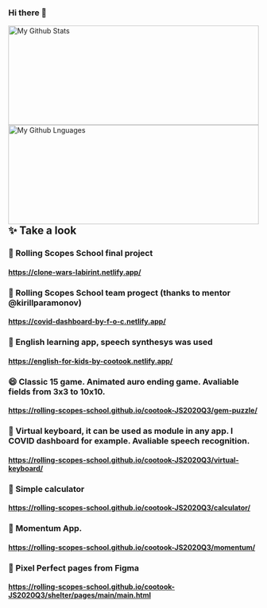 ### Hi there 👋

<img width="100%" height="200em" align="left" alt="My Github Stats" src="https://github-readme-stats.vercel.app/api?username=cootook&show_icons=true?count_private=true&theme=dark">
<img width="100%" height="200em" align="left" alt="My Github Lnguages" src="https://github-readme-stats.vercel.app/api/top-langs/?username=cootook&layout=compact&langs_count=8&theme=dark">

## ✨ Take a look
### 👯 Rolling Scopes School final project
#### https://clone-wars-labirint.netlify.app/
### 👯 Rolling Scopes School team progect (thanks to mentor @kirillparamonov)
#### https://covid-dashboard-by-f-o-c.netlify.app/
### 🌱 English learning app, speech synthesys was used 
#### https://english-for-kids-by-cootook.netlify.app/
### 😄 Classic 15 game. Animated auro ending game. Avaliable fields from 3x3 to 10x10.
#### https://rolling-scopes-school.github.io/cootook-JS2020Q3/gem-puzzle/
### 💬 Virtual keyboard, it can be used as module in any app. I COVID dashboard for example. Avaliable speech recognition.
#### https://rolling-scopes-school.github.io/cootook-JS2020Q3/virtual-keyboard/
### 🔭 Simple calculator
#### https://rolling-scopes-school.github.io/cootook-JS2020Q3/calculator/
### 🌱 Momentum App. 
#### https://rolling-scopes-school.github.io/cootook-JS2020Q3/momentum/
### 🌱 Pixel Perfect pages from Figma
#### https://rolling-scopes-school.github.io/cootook-JS2020Q3/shelter/pages/main/main.html



<!--
**cootook/cootook** is a ✨ _special_ ✨ repository because its `README.md` (this file) appears on your GitHub profile.

Here are some ideas to get you started:

- 🔭 I’m currently working on ...
- 🌱 I’m currently learning ...
- 👯 I’m looking to collaborate on ...
- 🤔 I’m looking for help with ...
- 💬 Ask me about ...
- 📫 How to reach me: ...
- 😄 Pronouns: ...
- ⚡ Fun fact: ...
-->
